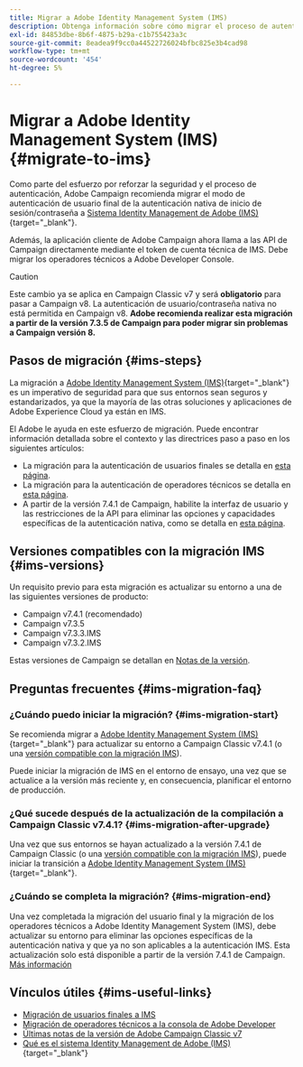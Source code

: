 ```yaml
---
title: Migrar a Adobe Identity Management System (IMS)
description: Obtenga información sobre cómo migrar el proceso de autenticación a Adobe Identity Management System (IMS)
exl-id: 84853dbe-8b6f-4875-b29a-c1b755423a3c
source-git-commit: 8eadea9f9cc0a44522726024bfbc825e3b4cad98
workflow-type: tm+mt
source-wordcount: '454'
ht-degree: 5%

---
```


# Migrar a Adobe Identity Management System (IMS) {#migrate-to-ims}

Como parte del esfuerzo por reforzar la seguridad y el proceso de autenticación, Adobe Campaign recomienda migrar el modo de autenticación de usuario final de la autenticación nativa de inicio de sesión/contraseña a [Sistema Identity Management de Adobe (IMS)](https://helpx.adobe.com/es/enterprise/using/identity.html){target="_blank"}.

Además, la aplicación cliente de Adobe Campaign ahora llama a las API de Campaign directamente mediante el token de cuenta técnica de IMS. Debe migrar los operadores técnicos a Adobe Developer Console.

>[!CAUTION]
>
>Este cambio ya se aplica en Campaign Classic v7 y será **obligatorio** para pasar a Campaign v8. La autenticación de usuario/contraseña nativa no está permitida en Campaign v8. **Adobe recomienda realizar esta migración a partir de la versión 7.3.5 de Campaign para poder migrar sin problemas a Campaign versión 8.**
>

## Pasos de migración {#ims-steps}

La migración a [Adobe Identity Management System (IMS)](https://helpx.adobe.com/es/enterprise/using/identity.html){target="_blank"} es un imperativo de seguridad para que sus entornos sean seguros y estandarizados, ya que la mayoría de las otras soluciones y aplicaciones de Adobe Experience Cloud ya están en IMS.

El Adobe le ayuda en este esfuerzo de migración. Puede encontrar información detallada sobre el contexto y las directrices paso a paso en los siguientes artículos:

* La migración para la autenticación de usuarios finales se detalla en [esta página](migrate-users-to-ims.md).
* La migración para la autenticación de operadores técnicos se detalla en [esta página](ims-migration.md).
* A partir de la versión 7.4.1 de Campaign, habilite la interfaz de usuario y las restricciones de la API para eliminar las opciones y capacidades específicas de la autenticación nativa, como se detalla en [esta página](impact-ims-migration.md).


## Versiones compatibles con la migración IMS {#ims-versions}

Un requisito previo para esta migración es actualizar su entorno a una de las siguientes versiones de producto:

* Campaign v7.4.1 (recomendado)
* Campaign v7.3.5
* Campaign v7.3.3.IMS
* Campaign v7.3.2.IMS

Estas versiones de Campaign se detallan en [Notas de la versión](../../rn/using/latest-release.md).

## Preguntas frecuentes {#ims-migration-faq}

### ¿Cuándo puedo iniciar la migración? {#ims-migration-start}

Se recomienda migrar a [Adobe Identity Management System (IMS)](https://helpx.adobe.com/es/enterprise/using/identity.html){target="_blank"} para actualizar su entorno a Campaign Classic v7.4.1 (o una [versión compatible con la migración IMS](#ims-versions)).

Puede iniciar la migración de IMS en el entorno de ensayo, una vez que se actualice a la versión más reciente y, en consecuencia, planificar el entorno de producción.

### ¿Qué sucede después de la actualización de la compilación a Campaign Classic v7.4.1? {#ims-migration-after-upgrade}

Una vez que sus entornos se hayan actualizado a la versión 7.4.1 de Campaign Classic (o una [versión compatible con la migración IMS](#ims-versions)), puede iniciar la transición a [Adobe Identity Management System (IMS)](https://helpx.adobe.com/es/enterprise/using/identity.html){target="_blank"}.

### ¿Cuándo se completa la migración? {#ims-migration-end}

Una vez completada la migración del usuario final y la migración de los operadores técnicos a Adobe Identity Management System (IMS), debe actualizar su entorno para eliminar las opciones específicas de la autenticación nativa y que ya no son aplicables a la autenticación IMS. Esta actualización solo está disponible a partir de la versión 7.4.1 de Campaign. [Más información](impact-ims-migration.md)



## Vínculos útiles {#ims-useful-links}

* [Migración de usuarios finales a IMS](migrate-users-to-ims.md)
* [Migración de operadores técnicos a la consola de Adobe Developer](ims-migration.md)
* [Últimas notas de la versión de Adobe Campaign Classic v7](../../rn/using/latest-release.md)
* [Qué es el sistema Identity Management de Adobe (IMS)](https://helpx.adobe.com/es/enterprise/using/identity.html){target="_blank"}
